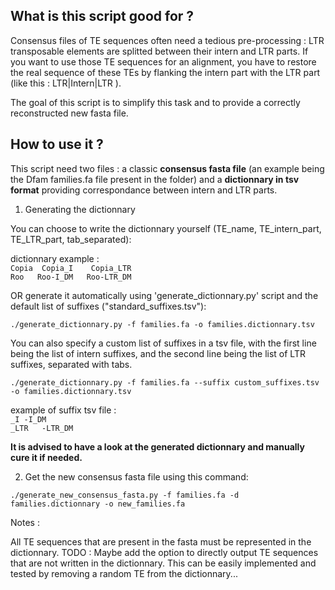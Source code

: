 ## What is this script good for ?
Consensus files of TE sequences often need a tedious pre-processing : LTR transposable elements are splitted between their intern and LTR parts. If you want to use those TE sequences for an alignment, you have to restore the real sequence of these TEs by flanking the intern part with the LTR part (like this : LTR|Intern|LTR ).

The goal of this script is to simplify this task and to provide a correctly reconstructed new fasta file.

## How to use it ?

This script need two files : a classic **consensus fasta file** (an example being the Dfam families.fa file present in the folder) and a **dictionnary in tsv format** providing correspondance between intern and LTR parts.

1) Generating the dictionnary

You can choose to write the dictionnary yourself (TE_name, TE_intern_part, TE_LTR_part, tab_separated):

dictionnary example :  
`Copia  Copia_I    Copia_LTR`  
`Roo   Roo-I_DM   Roo-LTR_DM`

OR generate it automatically using 'generate_dictionnary.py' script and the default list of suffixes ("standard_suffixes.tsv"):

`./generate_dictionnary.py -f families.fa -o families.dictionnary.tsv`

You can also specify a custom list of suffixes in a tsv file, with the first line being the list of intern suffixes, and the second line being the list of LTR suffixes, separated with tabs.

`./generate_dictionnary.py -f families.fa --suffix custom_suffixes.tsv -o families.dictionnary.tsv`

example of suffix tsv file :  
`_I -I_DM`  
`_LTR   -LTR_DM`

**It is advised to have a look at the generated dictionnary and manually cure it if needed.**

2) Get the new consensus fasta file using this command:

`./generate_new_consensus_fasta.py -f families.fa -d families.dictionnary -o new_families.fa`

Notes :

All TE sequences that are present in the fasta must be represented in the dictionnary.
TODO : Maybe add the option to directly output TE sequences that are not written in the dictionnary.
This can be easily implemented and tested by removing a random TE from the dictionnary...

